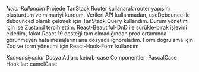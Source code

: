 _Neler Kullandım_
Projede TanStack Router kullanarak router yapısını oluşturdum ve mimariyi kurdum. Verileri API kullanmadan, useDebounce ile debounced olarak çekmek için TanStack Query kullandım. Durum yönetimi için ise Zustand tercih ettim. React-Beautiful-DnD ile sürükle-bırak işlevini ekledim, fakat React 19 desteği tam olmadığından prod ortamında görünmeyen hata mesajlarını ana dosyada ignoreladım. Form doğrulama için Zod ve form yönetimi için React-Hook-Form kullandım

_Konvansiyonlar_
Dosya Adları: kebab-case
Componentler: PascalCase
Hook'lar: camelCase
